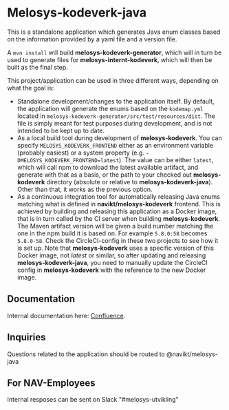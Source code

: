 # Melosys-kodeverk-java
This is a standalone application which generates Java enum classes based on the information 
provided by a yaml file and a version file.

A `mvn install` will build **melosys-kodeverk-generator**, which will in turn be used to 
generate files for **melosys-internt-kodeverk**, which will then be built as the final step.

This project/application can be used in three different ways, depending on what the goal is:
* Standalone development/changes to the application itself. By default, the application will 
generate the enums based on the `kodemap.yml` located in 
`melosys-kodeverk-generator/src/test/resources/dist`. The file is simply meant for test
purposes during development, and is not intended to be kept up to date.
* As a local build tool during development of **melosys-kodeverk**. You can specify 
`MELOSYS_KODEVERK_FRONTEND` either as an environment variable (probably easiest) or a system
property (e.g. `-DMELOSYS_KODEVERK_FRONTEND=latest`). The value can be either `latest`,
which will call npm to download the latest available artifact, and generate with that as a 
basis, or the path to
your checked out **melosys-kodeverk** directory (absolute or relative to
**melosys-kodeverk-java**). Other than that, it works as the previous option.
* As a continuous integration tool for automatically releasing Java enums matching what is 
defined in **navikt/melosys-kodeverk** frontend. This is achieved by building and releasing
this application as a Docker image, that is in turn called by the CI server when building 
**melosys-kodeverk**. The Maven artifact version will be given a build number matching the 
one in the npm build it is based on. For example `5.8.0:58` becomes `5.8.0-58`. Check the 
CircleCI-config in these two projects to see how it is set up. Note that **melosys-kodeverk** 
uses a specific version of this Docker image, not *latest* or similar, so after updating and 
releasing **melosys-kodeverk-java**, you need to manually update the CircleCI config in 
**melosys-kodeverk** with the reference to the new Docker image.

## Documentation
Internal documentation here: [Confluence](https://confluence.adeo.no/display/TEESSI). 

## Inquiries
Questions related to the application should be routed to 
@navikt/melosys-java

## For NAV-Employees
Internal resposes can be sent on Slack "#melosys-utvikling"

